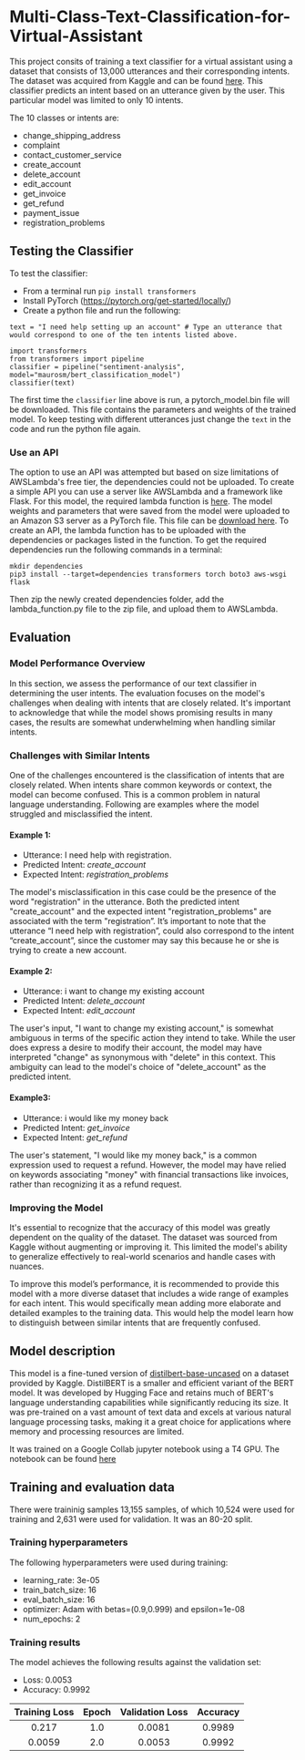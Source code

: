 # Multi-Class-Text-Classification-for-Virtual-Assistant

This project consits of training a text classifier for a virtual assistant using a dataset that consists of 13,000 utterances and their corresponding intents. The dataset was acquired from Kaggle and can be found [here](https://www.kaggle.com/datasets/bitext/training-dataset-for-chatbotsvirtual-assistants). This classifier predicts an intent based on an utterance given by the user.  This particular model was limited to only 10 intents.

The 10 classes or intents are:
* change_shipping_address
* complaint
* contact_customer_service
* create_account
* delete_account
* edit_account
* get_invoice
* get_refund
* payment_issue
* registration_problems

## Testing the Classifier
To test the classifier:
* From a terminal run ```pip install transformers```
* Install PyTorch (https://pytorch.org/get-started/locally/)
* Create a python file and run the following:
```
text = "I need help setting up an account" # Type an utterance that would correspond to one of the ten intents listed above.

import transformers
from transformers import pipeline
classifier = pipeline("sentiment-analysis", model="maurosm/bert_classification_model")
classifier(text)
```
The first time the ```classifier``` line above is run, a pytorch_model.bin file will be downloaded. This file contains the parameters and weights of the trained model. 
To keep testing with different utterances just change the ```text``` in the code and run the python file again.

### Use an API
The option to use an API was attempted but based on size limitations of AWSLambda's free tier, the dependencies could not be uploaded.  To create a simple API you can use a server like AWSLambda and a framework like Flask.  For this model, the required lambda function is [here](https://github.com/mlsmall/Text-Classification-for-Virtual-Assistant/blob/main/lambda_function.py). The model weights and parameters that were saved from the model were uploaded to an Amazon S3 server as a PyTorch file. This file can be [download here](https://mygvabucket.s3.ca-central-1.amazonaws.com/bert_model.pt?response-content-disposition=attachment&X-Amz-Security-Token=IQoJb3JpZ2luX2VjECMaCXVzLWVhc3QtMSJIMEYCIQDqT2%2B2v6TAloW5NAdJ2GCRdsg8jn6c47AvhovN2vyLQgIhALVhDMnFX0bC58mkbFL%2Fy57TNP6%2FMn6Lted6UINeu8VIKuQCCEwQBBoMMjc3MTcyNDE4MzM5Igz%2FQvTUJoBcKbeJUq4qwQIuWdc6rsUAH8l2gokPLt%2BaRBE3FTV4s4n4Bse27TnOI2%2FCefYveFFTPD4vmJ1DIxCEuMNfP4uL%2BZOxHFGBwG9ByLId6EjmmDZv2Gqqga%2FHKKg0V9IoImp%2Ffh0EYqHxMy1MQZ%2FVXHPVZzkkeNMD8%2BBuSiKl%2FyU0%2BvyGSYcTPLdudqGPVeVlvIo%2FJ66VZhQ%2BYiECXxppPA6u6JqdcmxgxalRxReWHpppqCPtTZ%2F5o%2FHvSJDkedvid1wBsRBKW%2FSH9aBJ5GwPJB4sJPxSkQWR2RdXARmXMU%2FwpqEISqRf12RpKa%2BdU92DNGRoWOOubuLev%2BVTVh3cYOp%2BjpSJUZRD3UM79IgOKSfQTCwj0iGgdEFVRX1auJtW%2FtscjMhEXLoo51QWSyDLK8USmxkuIeb5mt8%2FBuIuaLcLCnSQY2WN0rDFmg4wmaPgqQY6sgI51tASWgg%2B5tTScp3WGCPLsWsk4inPRQPCLySF%2BwW96slGQGqug%2BT2oANuitgUSy2qKC3Uk4QBp0j%2Fwse12dE%2FgKZ4qz6UULdFT%2B2rA1rMcGWDQT6a5uKTl1GOPBJtdPMrYhwbL74R8fLScuPSxrADDA417Nr%2Ba9VkD9KFWIR1rW7rEaahG6p5raeohUz3OBvts9Q8tc14oUIufkAr%2B6FnWJo2cP2n8VVQpi7PTvWDnc9p1WrGDwv8jVfaX4bQLO%2BTHXaRv5WdUnqBRbPwa5%2BpUBf6SIdLTkuvGqrzbKkiDysh5B0XOHiZ0hwLNSY%2BTGns9aOYwiXUMY6c9gnPjOvZnD2Iful%2BLYoJXVsc%2BbogXux6WBJ8ncHj1GsvOfqcHSye9uFYFJ9iwHVtF%2BcZfiASGWU%3D&X-Amz-Algorithm=AWS4-HMAC-SHA256&X-Amz-Date=20231024T185641Z&X-Amz-SignedHeaders=host&X-Amz-Expires=300&X-Amz-Credential=ASIAUBCGDO4RW6SISEPX%2F20231024%2Fca-central-1%2Fs3%2Faws4_request&X-Amz-Signature=36ae2ed1b84ec93d7dc0adab104660326704dd0b518d0e23e4428f13c7326f1a).
To create an API, the lambda function has to be uploaded with the dependencies or packages listed in the function. To get the required dependencies run the following commands in a terminal:
```
mkdir dependencies
pip3 install --target=dependencies transformers torch boto3 aws-wsgi flask
```
Then zip the newly created dependencies folder, add the lambda_function.py file to the zip file, and upload them to AWSLambda.

## Evaluation
### Model Performance Overview
In this section, we assess the performance of our text classifier in determining the user intents. The evaluation focuses on the model's challenges when dealing with intents that are closely related. It's important to acknowledge that while the model shows promising results in many cases, the results are somewhat underwhelming  when handling similar intents.

### Challenges with Similar Intents

One of the challenges encountered is the classification of intents that are closely related. When intents share common keywords or context, the model can become confused. This is a common problem in natural language understanding. Following are examples where the model struggled and misclassified the intent.

#### Example 1: 
* Utterance: I need help with registration.
* Predicted Intent: *create_account*
* Expected Intent: *registration_problems*

The model's misclassification in this case could be the presence of the word "registration" in the utterance. Both the predicted intent "create_account" and the expected intent "registration_problems" are associated with the term "registration”.  It’s important to note that the utterance “I need help with registration”, could also correspond to the intent “create_account”, since the customer may say this because he or she is trying to create a new account.

#### Example 2: 
* Utterance: i want to change my existing account
* Predicted Intent: *delete_account*
* Expected Intent: *edit_account*

The user's input, "I want to change my existing account," is somewhat ambiguous in terms of the specific action they intend to take. While the user does express a desire to modify their account, the model may have interpreted "change" as synonymous with "delete" in this context. This ambiguity can lead to the model's choice of "delete_account" as the predicted intent.

#### Example3: 
* Utterance: i would like my money back
* Predicted Intent: *get_invoice*
* Expected Intent: *get_refund*

The user's statement, "I would like my money back," is a common expression used to request a refund. However, the model may have relied on keywords associating "money" with financial transactions like invoices, rather than recognizing it as a refund request.

### Improving the Model
It's essential to recognize that the accuracy of this model was greatly dependent on the quality of the dataset. The dataset was sourced from Kaggle without augmenting or improving it. This limited the model's ability to generalize effectively to real-world scenarios and handle cases with nuances.

To improve this model’s performance, it is recommended to provide this model with a more diverse dataset that includes a wide range of examples for each intent. This would specifically mean adding more elaborate and detailed examples to the training data. This would help the model learn how to distinguish between similar intents that are frequently confused.

## Model description

This model is a fine-tuned version of [distilbert-base-uncased](https://huggingface.co/distilbert-base-uncased) on a dataset provided by Kaggle.
DistilBERT is a smaller and efficient variant of the BERT model. It was developed by Hugging Face and retains much of BERT's language understanding capabilities while significantly reducing its size. It was pre-trained on a vast amount of text data and excels at various natural language processing tasks, making it a great choice for applications where memory and processing resources are limited.
  
It was trained on a Google Collab jupyter notebook using a T4 GPU. The notebook can be found [here](https://github.com/mlsmall/Text-Classification-for-Virtual-Assistant/blob/main/text_classification_model.ipynb)

## Training and evaluation data
There were traininig samples 13,155 samples, of which 10,524 were used for training and 2,631 were used for validation. It was an 80-20 split.

### Training hyperparameters
The following hyperparameters were used during training:
- learning_rate: 3e-05
- train_batch_size: 16
- eval_batch_size: 16
- optimizer: Adam with betas=(0.9,0.999) and epsilon=1e-08
- num_epochs: 2

### Training results
The model achieves the following results against the validation set:
- Loss: 0.0053
- Accuracy: 0.9992

| Training Loss | Epoch | Validation Loss | Accuracy |
|:-------------:|:-----:|:---------------:|:--------:|
| 0.217         | 1.0   | 0.0081          | 0.9989   |
| 0.0059        | 2.0   | 0.0053          | 0.9992   |
